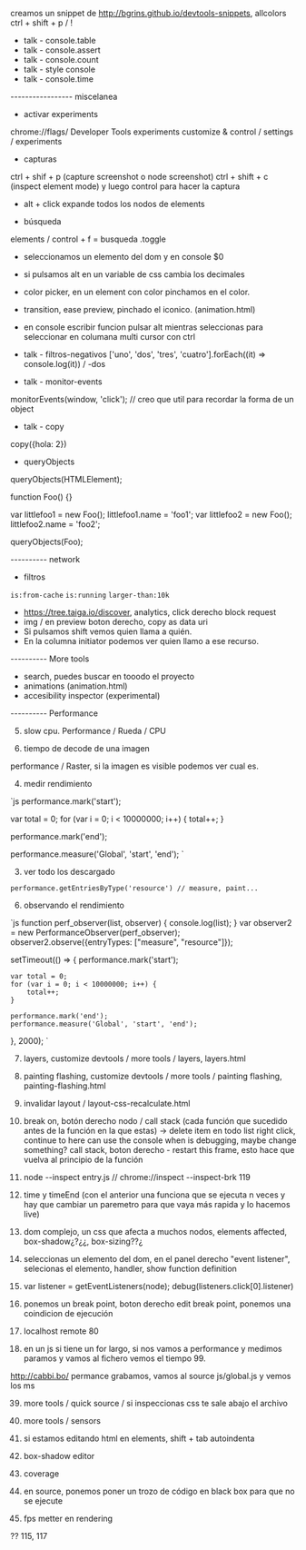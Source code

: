 creamos un snippet de http://bgrins.github.io/devtools-snippets, allcolors
ctrl + shift + p / !

- talk - console.table
- talk - console.assert
- talk - console.count
- talk - style console
- talk - console.time

----------------- miscelanea

- activar experiments

chrome://flags/
Developer Tools experiments 
customize & control / settings / experiments

- capturas

ctrl + shif + p (capture screenshot o node screenshot)
ctrl + shift + c (inspect element mode) y luego control para hacer la captura

-  alt + click expande todos los nodos de elements

- búsqueda

elements / control + f = busqueda .toggle

- seleccionamos un elemento del dom y en console $0

- si pulsamos alt en un variable de css cambia los decimales

- color picker, en un element con color pinchamos en el color.

- transition, ease preview, pinchado el iconico. (animation.html)

- en console escribir funcion
    pulsar alt mientras seleccionas para seleccionar en columana
    multi cursor con ctrl

- talk - filtros-negativos ['uno', 'dos', 'tres', 'cuatro'].forEach((it) => console.log(it)) / -dos

- talk - monitor-events

monitorEvents(window, 'click'); // creo que util para recordar la forma de un object

-  talk - copy

copy({hola: 2})


- queryObjects

queryObjects(HTMLElement);

function Foo() {}

var littlefoo1 = new Foo();
littlefoo1.name = 'foo1';
var littlefoo2 = new Foo();
littlefoo2.name = 'foo2';

queryObjects(Foo);


---------- network
- filtros

`is:from-cache`
`is:running`
`larger-than:10k`

- https://tree.taiga.io/discover, analytics, click derecho block request
- img / en preview boton derecho, copy as data uri
- Si pulsamos shift vemos quien llama a quién.
- En la columna initiator podemos ver quien llamo a ese recurso.

---------- More tools

- search, puedes buscar en tooodo el proyecto
- animations (animation.html)
- accesibility inspector (experimental)



---------- Performance

5. slow cpu. Performance / Rueda / CPU

2. tiempo de decode de una imagen

performance / Raster, si la imagen es visible podemos ver cual es.

4. medir rendimiento

`js
performance.mark('start');

var total = 0;
for (var i = 0; i < 10000000; i++) {
    total++;
}

performance.mark('end');


performance.measure('Global', 'start', 'end');
`

3. ver todo los descargado 

`performance.getEntriesByType('resource') // measure, paint...` 

6. observando el rendimiento

`js
function perf_observer(list, observer) { 
   console.log(list);
} 
var observer2 = new PerformanceObserver(perf_observer); 
observer2.observe({entryTypes: ["measure", "resource"]});

setTimeout(() => {
    performance.mark('start');

    var total = 0;
    for (var i = 0; i < 10000000; i++) {
        total++;
    }

    performance.mark('end');
    performance.measure('Global', 'start', 'end');
}, 2000);
`





7. layers, customize devtools / more tools / layers, layers.html

8. painting flashing, customize devtools / more tools / painting flashing, painting-flashing.html

9. invalidar layout / layout-css-recalculate.html

10. break on, botón derecho nodo / call stack (cada función que sucedido antes de la función en la que estas) -> delete item en todo list
right click, continue to here
can use the console when is debugging, maybe change something?
call stack, boton derecho - restart this frame, esto hace que vuelva al principio de la función



12. node --inspect entry.js // chrome://inspect
--inspect-brk 119

13. time y timeEnd (con el anterior una funciona que se ejecuta n veces y hay que cambiar un paremetro para que vaya más rapida y lo hacemos live)



15. dom complejo, un css que afecta a muchos nodos, elements affected, box-shadow¿?¿¿, box-sizing??¿


23. seleccionas un elemento del dom, en el panel derecho "event listener", selecionas el elemento, handler, show function definition



27. var listener = getEventListeners(node); debug(listeners.click[0].listener)


29. ponemos un break point, boton derecho edit break point, ponemos una coindicion de ejecución

33. localhost remote 80



37. en un js si tiene un for largo, si nos vamos a performance y medimos paramos y vamos al fichero vemos el tiempo 99.

http://cabbi.bo/ permance grabamos, vamos al source js/global.js y vemos los ms

39. more tools / quick source / si inspeccionas css te sale abajo el archivo

40. more tools / sensors

41. si estamos editando html en elements, shift + tab autoindenta

42. box-shadow editor

43. coverage 

44. en source, ponemos poner un trozo de código en black box para que no se ejecute

46. fps metter en rendering




??
115, 117
